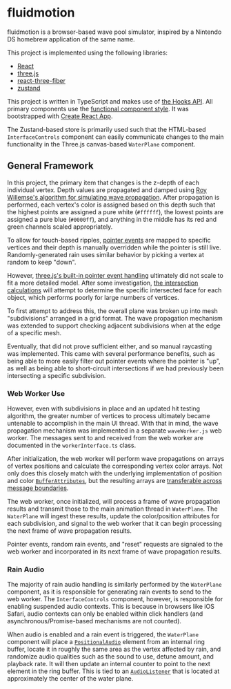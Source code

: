 # fluidmotion

fluidmotion is a browser-based wave pool simulator, inspired by a Nintendo DS homebrew application of the same name.

This project is implemented using the following libraries:

- [React](https://reactjs.org/)
- [three.js](https://threejs.org/)
- [react-three-fiber](https://docs.pmnd.rs/react-three-fiber/getting-started/introduction)
- [zustand](https://docs.pmnd.rs/zustand/introduction)

This project is written in TypeScript and makes use of [the Hooks API](https://reactjs.org/docs/hooks-intro.html). All primary components use the [functional component style](https://reactjs.org/docs/components-and-props.html#function-and-class-components). It was bootstrapped with [Create React App](https://github.com/facebook/create-react-app).

The Zustand-based store is primarily used such that the HTML-based `InterfaceControls` component can easily communicate changes to the main functionality in the Three.js canvas-based `WaterPlane` component.

## General Framework

In this project, the primary item that changes is the z-depth of each individual vertex. Depth values are propagated and damped using [Roy Willemse's algorithm for simulating wave propagation](https://web.archive.org/web/20100224054436/http://www.gamedev.net/reference/programming/features/water/page2.asp). After propagation is performed, each vertex's color is assigned based on this depth such that the highest points are assigned a pure white (`#ffffff`), the lowest points are assigned a pure blue (`#0000ff`), and anything in the middle has its red and green channels scaled appropriately.

To allow for touch-based ripples, [pointer events](https://developer.mozilla.org/en-US/docs/Web/API/Pointer_events) are mapped to specific vertices and their depth is manually overridden while the pointer is still live. Randomly-generated rain uses similar behavior by picking a vertex at random to keep "down".

However, [three.js's built-in pointer event handling](https://docs.pmnd.rs/react-three-fiber/api/events) ultimately did not scale to fit a more detailed model. After some investigation, [the intersection calculations](https://threejs.org/docs/#api/en/core/Raycaster.intersectObject) will attempt to determine the specific intersected face for each object, which performs poorly for large numbers of vertices.

To first attempt to address this, the overall plane was broken up into mesh "subdivisions" arranged in a grid format. The wave propagation mechanism was extended to support checking adjacent subdivisions when at the edge of a specific mesh.

Eventually, that did not prove sufficient either, and so manual raycasting was implemented. This came with several performance benefits, such as being able to more easily filter out pointer events where the pointer is "up", as well as being able to short-circuit intersections if we had previously been intersecting a specific subdivision.

### Web Worker Use

However, even with subdivisions in place and an updated hit testing algorithm, the greater number of vertices to process ultimately became untenable to accomplish in the main UI thread. With that in mind, the wave propagation mechanism was implemented in a separate `waveWorker.js` web worker. The messages sent to and received from the web worker are documented in the `workerInterface.ts` class.

After initialization, the web worker will perform wave propagations on arrays of vertex positions and calculate the corresponding vertex color arrays. Not only does this closely match with the underlying implementation of position and color [`BufferAttributes`](https://threejs.org/docs/api/en/core/BufferAttribute), but the resulting arrays are [transferable across message boundaries](https://developer.mozilla.org/en-US/docs/Glossary/Transferable_objects).

The web worker, once initialized, will process a frame of wave propagation results and transmit those to the main animation thread in `WaterPlane`. The `WaterPlane` will ingest these results, update the color/position attributes for each subdivision, and signal to the web worker that it can begin processing the next frame of wave propagation results.

Pointer events, random rain events, and "reset" requests are signaled to the web worker and incorporated in its next frame of wave propagation results.

### Rain Audio

The majority of rain audio handling is similarly performed by the `WaterPlane` component, as it is responsible for generating rain events to send to the web worker. The `InterfaceControls` component, however, is responsible for enabling suspended audio contexts. This is because in browsers like iOS Safari, audio contexts can only be enabled within click handlers (and asynchronous/Promise-based mechanisms are not counted).

When audio is enabled and a rain event is triggered, the `WaterPlane` component will place a [`PositionalAudio`](https://threejs.org/docs/#api/en/audio/PositionalAudio) element from an internal ring buffer, locate it in roughly the same area as the vertex affected by rain, and randomize audio qualities such as the sound to use, detune amount, and playback rate. It will then update an internal counter to point to the next element in the ring buffer. This is tied to an [`AudioListener`](https://threejs.org/docs/#api/en/audio/AudioListener) that is located at approximately the center of the water plane.
